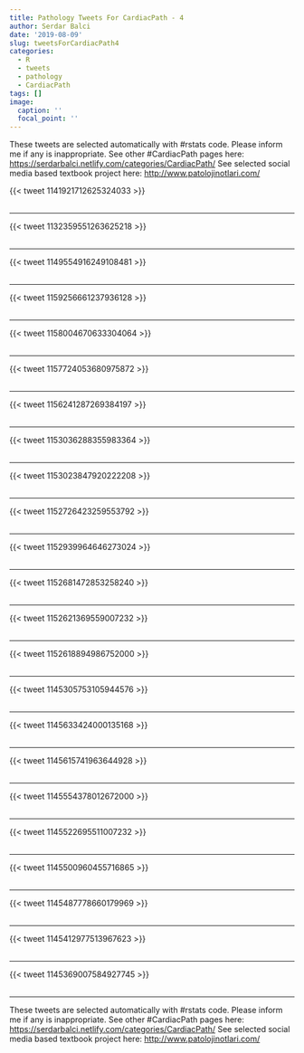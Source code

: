 ```yaml
---
title: Pathology Tweets For CardiacPath - 4
author: Serdar Balci
date: '2019-08-09'
slug: tweetsForCardiacPath4
categories:
  - R
  - tweets
  - pathology
  - CardiacPath
tags: []
image:
  caption: ''
  focal_point: ''
---
```



These tweets are selected automatically with #rstats code. Please inform me if any is inappropriate.
See other #CardiacPath pages here: https://serdarbalci.netlify.com/categories/CardiacPath/ 
See selected social media based textbook project here: http://www.patolojinotlari.com/

{{< tweet 1141921712625324033 >}}
<br>
<br>
<hr>
{{< tweet 1132359551263625218 >}}
<br>
<br>
<hr>
{{< tweet 1149554916249108481 >}}
<br>
<br>
<hr>
{{< tweet 1159256661237936128 >}}
<br>
<br>
<hr>
{{< tweet 1158004670633304064 >}}
<br>
<br>
<hr>
{{< tweet 1157724053680975872 >}}
<br>
<br>
<hr>
{{< tweet 1156241287269384197 >}}
<br>
<br>
<hr>
{{< tweet 1153036288355983364 >}}
<br>
<br>
<hr>
{{< tweet 1153023847920222208 >}}
<br>
<br>
<hr>
{{< tweet 1152726423259553792 >}}
<br>
<br>
<hr>
{{< tweet 1152939964646273024 >}}
<br>
<br>
<hr>
{{< tweet 1152681472853258240 >}}
<br>
<br>
<hr>
{{< tweet 1152621369559007232 >}}
<br>
<br>
<hr>
{{< tweet 1152618894986752000 >}}
<br>
<br>
<hr>
{{< tweet 1145305753105944576 >}}
<br>
<br>
<hr>
{{< tweet 1145633424000135168 >}}
<br>
<br>
<hr>
{{< tweet 1145615741963644928 >}}
<br>
<br>
<hr>
{{< tweet 1145554378012672000 >}}
<br>
<br>
<hr>
{{< tweet 1145522695511007232 >}}
<br>
<br>
<hr>
{{< tweet 1145500960455716865 >}}
<br>
<br>
<hr>
{{< tweet 1145487778660179969 >}}
<br>
<br>
<hr>
{{< tweet 1145412977513967623 >}}
<br>
<br>
<hr>
{{< tweet 1145369007584927745 >}}
<br>
<br>
<hr>


These tweets are selected automatically with #rstats code. Please inform me if any is inappropriate.
See other #CardiacPath pages here: https://serdarbalci.netlify.com/categories/CardiacPath/ 
See selected social media based textbook project here: http://www.patolojinotlari.com/
